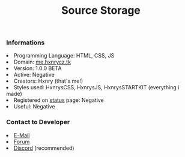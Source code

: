 <div align="center">
  <h1>Source Storage</h1>
</div><br>

### Informations
<li>Programming Language: HTML, CSS, JS</li>
<li>Domain: <a href="https://me.hxnrycz.tk" target="_blank">me.hxnrycz.tk</a></li>
<li>Version: 1.0.0 BETA</li>
<li>Active: Negative</li>
<li>Creators: Hxnry (that's me!)</li>
<li>Styles used: HxnrysCSS, HxnrysJS, HxnrysSTARTKIT (everything i made)</li>
<li>Registered on <a href="https://projects.hxnrycz.tk" target="_blank">status</a> page: Negative</li>
<li>Useful: Negative</li>

### Contact to Developer
<li><a href="mailto:hxnry@hxnrycz.tk">E-Mail</a></li>
<li><a href="https://forum.hxnrycz.tk" target="_blank">Forum</a></li>
<li><a href="https://dsc.bio/Hxnry" target="_blank">Discord</a> (recommended)</li>
